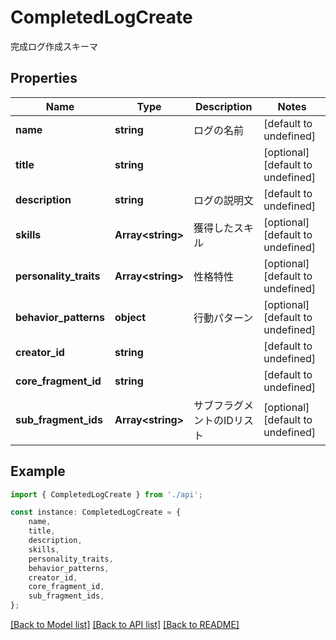 # CompletedLogCreate

完成ログ作成スキーマ

## Properties

Name | Type | Description | Notes
------------ | ------------- | ------------- | -------------
**name** | **string** | ログの名前 | [default to undefined]
**title** | **string** |  | [optional] [default to undefined]
**description** | **string** | ログの説明文 | [default to undefined]
**skills** | **Array&lt;string&gt;** | 獲得したスキル | [optional] [default to undefined]
**personality_traits** | **Array&lt;string&gt;** | 性格特性 | [optional] [default to undefined]
**behavior_patterns** | **object** | 行動パターン | [optional] [default to undefined]
**creator_id** | **string** |  | [default to undefined]
**core_fragment_id** | **string** |  | [default to undefined]
**sub_fragment_ids** | **Array&lt;string&gt;** | サブフラグメントのIDリスト | [optional] [default to undefined]

## Example

```typescript
import { CompletedLogCreate } from './api';

const instance: CompletedLogCreate = {
    name,
    title,
    description,
    skills,
    personality_traits,
    behavior_patterns,
    creator_id,
    core_fragment_id,
    sub_fragment_ids,
};
```

[[Back to Model list]](../README.md#documentation-for-models) [[Back to API list]](../README.md#documentation-for-api-endpoints) [[Back to README]](../README.md)
